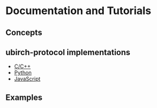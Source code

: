 # Documentation and Tutorials

## Concepts

## ubirch-protocol implementations

- [C/C++](https://github.com/ubirch/ubirch-protocol)
- [Python](https://github.com/ubirch/ubirch-protocol-python)
- [JavaScript](https://github.com/ubirch/ubirch-protocol-js)

## Examples

